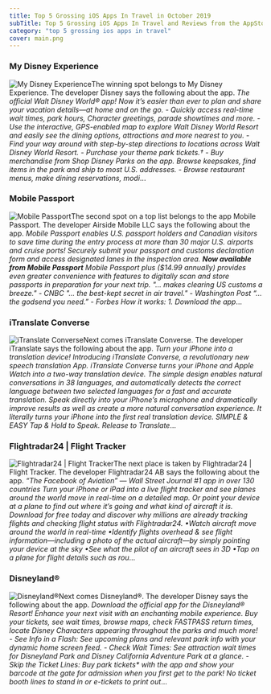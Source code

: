 ```yaml
---
title: Top 5 Grossing iOS Apps In Travel in October 2019
subTitle: Top 5 Grossing iOS Apps In Travel and Reviews from the AppStore in October 2019.
category: "top 5 grossing ios apps in travel"
cover: main.png
---
```


### My Disney Experience

![My Disney Experience](https://is3-ssl.mzstatic.com/image/thumb/Purple123/v4/28/fd/8d/28fd8d53-a881-0613-bbd7-4d1abcc55dbb/AppIcon-0-1x_U007emarketing-0-0-GLES2_U002c0-512MB-sRGB-0-0-0-85-220-0-0-0-6.png/100x100bb.png)The winning spot belongs to My Disney Experience. The developer Disney says the following about the app. _The official Walt Disney World® app! Now it’s easier than ever to plan and share your vacation details—at home and on the go.   -  Quickly access real-time wait times, park hours, Character greetings, parade showtimes and more.  - Use the interactive, GPS-enabled map to explore Walt Disney World Resort and easily see the dining options, attractions and more nearest to you.  - Find your way around with step-by-step directions to locations across Walt Disney World Resort.  - Purchase your theme park tickets.†   - Buy merchandise from Shop Disney Parks on the app. Browse keepsakes, find items in the park and ship to most U.S. addresses.  - Browse restaurant menus, make dining reservations, modi_...

### Mobile Passport

![Mobile Passport](https://is2-ssl.mzstatic.com/image/thumb/Purple113/v4/84/97/91/849791e3-ee89-63b5-6aa1-1dcf316d8b87/AppIcon_release-0-0-1x_U007emarketing-0-0-0-7-0-0-sRGB-0-0-0-GLES2_U002c0-512MB-85-220-0-0.png/100x100bb.png)The second spot on a top list belongs to the app Mobile Passport. The developer Airside Mobile LLC says the following about the app. _Mobile Passport enables U.S. passport holders and Canadian visitors to save time during the entry process at more than 30 major U.S. airports and cruise ports! Securely submit your passport and customs declaration form and access designated lanes in the inspection area. ***Now available from Mobile Passport*** Mobile Passport plus ($14.99 annually) provides even greater convenience with features to digitally scan and store passports in preparation for your next trip. "... makes clearing US customs a breeze." - CNBC "... the best-kept secret in air travel." - Washington Post “... the godsend you need.” - Forbes   How it works: 1. Download the app_...

### iTranslate Converse

![iTranslate Converse](https://is1-ssl.mzstatic.com/image/thumb/Purple113/v4/d2/03/27/d2032797-b1f4-4899-cf46-1bea68804d53/AppIcon-0-0-1x_U007emarketing-0-0-0-5-0-0-sRGB-0-0-0-GLES2_U002c0-512MB-85-220-0-0.png/100x100bb.png)Next comes iTranslate Converse. The developer iTranslate says the following about the app. _Turn your iPhone into a translation device!    Introducing iTranslate Converse, a revolutionary new speech translation App. iTranslate Converse turns your iPhone and Apple Watch into a two-way translation device. The simple design enables natural conversations in 38 languages, and automatically detects the correct language between two selected languages for a fast and accurate translation.  Speak directly into your iPhone’s microphone and dramatically improve results as well as create a more natural conversation experience. It literally turns your iPhone into the first real translation device.  SIMPLE & EASY Tap & Hold to Speak. Release to Translate_...

### Flightradar24 | Flight Tracker

![Flightradar24 | Flight Tracker](https://is2-ssl.mzstatic.com/image/thumb/Purple113/v4/e1/9f/53/e19f53de-4fb5-37d8-4f12-ed733def9532/AppIcon-0-1x_U007emarketing-0-0-GLES2_U002c0-512MB-sRGB-0-0-0-85-220-0-0-0-10.png/100x100bb.png)The next place is taken by Flightradar24 | Flight Tracker. The developer Flightradar24 AB says the following about the app. _“The Facebook of Aviation” — Wall Street Journal #1 app in over 130 countries Turn your iPhone or iPad into a live flight tracker and see planes around the world move in real-time on a detailed map. Or point your device at a plane to find out where it’s going and what kind of aircraft it is. Download for free today and discover why millions are already tracking flights and checking flight status with Flightradar24.  •Watch aircraft move around the world in real-time •Identify flights overhead & see flight information—including a photo of the actual aircraft—by simply pointing your device at the sky  •See what the pilot of an aircraft sees in 3D  •Tap on a plane for flight details such as rou_...

### Disneyland®

![Disneyland®](https://is3-ssl.mzstatic.com/image/thumb/Purple113/v4/d3/29/46/d329468e-90e5-e3ab-5e07-4d0fe1732d86/AppIcon-0-1x_U007emarketing-0-0-GLES2_U002c0-512MB-sRGB-0-0-0-85-220-0-0-0-5.png/100x100bb.png)Next comes Disneyland®. The developer Disney says the following about the app. _Download the official app for the Disneyland® Resort! Enhance your next visit with an enchanting mobile experience. Buy your tickets, see wait times, browse maps, check FASTPASS return times, locate Disney Characters appearing throughout the parks and much more!  - See Info in a Flash: See upcoming plans and relevant park info with your dynamic home screen feed.  - Check Wait Times: See attraction wait times for Disneyland Park and Disney California Adventure Park at a glance.  - Skip the Ticket Lines: Buy park tickets* with the app and show your barcode at the gate for admission when you first get to the park! No ticket booth lines to stand in or e-tickets to print out_...

